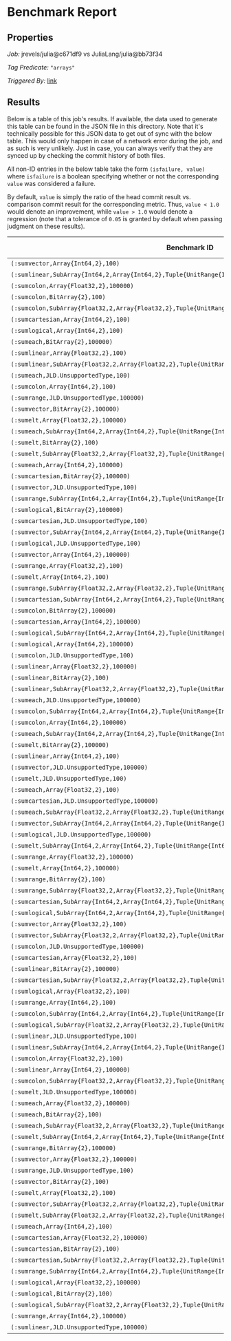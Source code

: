 # Benchmark Report

## Properties

*Job:* jrevels/julia@c671df9 vs JuliaLang/julia@bb73f34

*Tag Predicate:* `"arrays"`

*Triggered By:* [link](https://github.com/jrevels/julia/pull/2#issuecomment-167877739)

## Results

Below is a table of this job's results. If available, the data used to generate this
table can be found in the JSON file in this directory. Note that it's technically possible
for this JSON data to get out of sync with the below table. This would only happen in case
of a network error during the job, and as such is very unlikely. Just in case, you can always
verify that they are synced up by checking the commit history of both files.


All non-ID entries in the below table take the form `(isfailure, value)` where `isfailure`
is a boolean specifying whether or not the corresponding `value` was considered a failure.

By default, `value` is simply the ratio of the head commit result vs. comparison commit
result for the corresponding metric. Thus, `value < 1.0` would denote an improvement,
while `value > 1.0` would denote a regression (note that a tolerance of `0.05` is granted
by default when passing judgment on these results).

| Benchmark ID | time | % of time spent in GC | bytes allocated | number of allocations |
|--------------|------|-----------------------|-----------------|-----------------------|
| `(:sumvector,Array{Int64,2},100)` | 1.62473188e7 | 5.301843863656548 | 8.800144e6 | 200003.0 |
| `(:sumlinear,SubArray{Int64,2,Array{Int64,2},Tuple{UnitRange{Int64},UnitRange{Int64}},1},100000)` | 3.236885388e7 | 0.0 | 16.0 | 1.0 |
| `(:sumcolon,Array{Float32,2},100000)` | 2.704338867e7 | 15.950918157543331 | 4.8000016e7 | 1.000001e6 |
| `(:sumcolon,BitArray{2},100)` | 4.406098794e7 | 2.1004889912229188 | 8.000016e6 | 150001.0 |
| `(:sumcolon,SubArray{Float32,2,Array{Float32,2},Tuple{UnitRange{Int64},UnitRange{Int64}},1},100000)` | 3.962552949e7 | 27.278328988456852 | 9.6000016e7 | 2.000001e6 |
| `(:sumcartesian,Array{Int64,2},100)` | 1.228159765e7 | 0.0 | 16.0 | 1.0 |
| `(:sumlogical,Array{Int64,2},100)` | 5.266999384e7 | 13.286457598292486 | 7.0400224e7 | 250006.0 |
| `(:sumeach,BitArray{2},100000)` | 1.25721157e6 | 0.0 | 16.0 | 1.0 |
| `(:sumlinear,Array{Float32,2},100)` | 1.154371474e7 | 0.0 | 16.0 | 1.0 |
| `(:sumlinear,SubArray{Float32,2,Array{Float32,2},Tuple{UnitRange{Int64},UnitRange{Int64}},1},100)` | 4.7452869555e8 | 9.1361069758517 | 4.79182416e8 | 2.9948901e7 |
| `(:sumeach,JLD.UnsupportedType,100)` | 2.77020174e6 | 0.0 | 16.0 | 1.0 |
| `(:sumcolon,Array{Int64,2},100)` | 2.61603233e7 | 29.328817389686847 | 1.24800016e8 | 100001.0 |
| `(:sumrange,JLD.UnsupportedType,100000)` | 1.3336633906849316e8 | 7.770407785131747 | 1.12000016e8 | 3.000001e6 |
| `(:sumvector,BitArray{2},100000)` | 1.6798127263793105e8 | 7.076954952470599 | 8.8000144e7 | 2.500003e6 |
| `(:sumelt,Array{Float32,2},100000)` | 1.17516388e6 | 0.0 | 16.0 | 1.0 |
| `(:sumeach,SubArray{Int64,2,Array{Int64,2},Tuple{UnitRange{Int64},UnitRange{Int64}},1},100)` | 1.748390245e7 | 0.0 | 16.0 | 1.0 |
| `(:sumelt,BitArray{2},100)` | 1.004250605e7 | 0.0 | 16.0 | 1.0 |
| `(:sumelt,SubArray{Float32,2,Array{Float32,2},Tuple{UnitRange{Int64},UnitRange{Int64}},1},100000)` | 2.36001472e6 | 0.0 | 16.0 | 1.0 |
| `(:sumeach,Array{Int64,2},100000)` | 489793.96 | 0.0 | 16.0 | 1.0 |
| `(:sumcartesian,BitArray{2},100000)` | 2.59146832e6 | 0.0 | 16.0 | 1.0 |
| `(:sumvector,JLD.UnsupportedType,100)` | 1.144267463e7 | 5.625265367395231 | 8.000144e6 | 200003.0 |
| `(:sumrange,SubArray{Int64,2,Array{Int64,2},Tuple{UnitRange{Int64},UnitRange{Int64}},1},100000)` | 3.696513797e7 | 16.844675257900946 | 8.8000016e7 | 1.500001e6 |
| `(:sumlogical,BitArray{2},100000)` | 1.830051834528302e8 | 8.594148422957518 | 1.28000192e8 | 3.000006e6 |
| `(:sumcartesian,JLD.UnsupportedType,100)` | 1.22865272e7 | 0.0 | 16.0 | 1.0 |
| `(:sumvector,SubArray{Int64,2,Array{Int64,2},Tuple{UnitRange{Int64},UnitRange{Int64}},1},100)` | 1.009586585e7 | 22.21822513880153 | 2.0000144e7 | 400003.0 |
| `(:sumlogical,JLD.UnsupportedType,100)` | 5.449124987e7 | 12.920610999504625 | 7.0400224e7 | 250006.0 |
| `(:sumvector,Array{Int64,2},100000)` | 1.5924210173770493e8 | 5.677657531861575 | 8.8000144e7 | 2.000003e6 |
| `(:sumrange,Array{Float32,2},100)` | 4.226929134e7 | 18.520947822777323 | 7.4400016e7 | 300001.0 |
| `(:sumelt,Array{Int64,2},100)` | 6.26838861e6 | 0.0 | 16.0 | 1.0 |
| `(:sumrange,SubArray{Float32,2,Array{Float32,2},Tuple{UnitRange{Int64},UnitRange{Int64}},1},100)` | 2.626004888e7 | 27.704396784979004 | 7.2000016e7 | 150001.0 |
| `(:sumcartesian,SubArray{Int64,2,Array{Int64,2},Tuple{UnitRange{Int64},UnitRange{Int64}},1},100)` | 1.38904281e7 | 0.0 | 16.0 | 1.0 |
| `(:sumcolon,BitArray{2},100000)` | 8.058865757e7 | 8.664197879668107 | 6.4000016e7 | 1.500001e6 |
| `(:sumcartesian,Array{Int64,2},100000)` | 2.18056333e6 | 0.0 | 16.0 | 1.0 |
| `(:sumlogical,SubArray{Int64,2,Array{Int64,2},Tuple{UnitRange{Int64},UnitRange{Int64}},1},100)` | 6.224360533e7 | 17.514630820089906 | 1.09600224e8 | 450006.0 |
| `(:sumlogical,Array{Int64,2},100000)` | 1.4873728958461538e8 | 5.684834956589585 | 1.12000192e8 | 2.500006e6 |
| `(:sumcolon,JLD.UnsupportedType,100)` | 3.922094397e7 | 17.338875224468243 | 6.8800016e7 | 100001.0 |
| `(:sumlinear,Array{Float32,2},100000)` | 1.154647e6 | 0.0 | 16.0 | 1.0 |
| `(:sumlinear,BitArray{2},100)` | 1.155843558e7 | 0.0 | 16.0 | 1.0 |
| `(:sumlinear,SubArray{Float32,2,Array{Float32,2},Tuple{UnitRange{Int64},UnitRange{Int64}},1},100000)` | 4.106430609e7 | 5.407088848829318 | 2.4000016e7 | 1.500001e6 |
| `(:sumeach,JLD.UnsupportedType,100000)` | 489754.63 | 0.0 | 16.0 | 1.0 |
| `(:sumcolon,SubArray{Int64,2,Array{Int64,2},Tuple{UnitRange{Int64},UnitRange{Int64}},1},100)` | 2.613369309e7 | 30.505202560398175 | 1.29600016e8 | 200001.0 |
| `(:sumcolon,Array{Int64,2},100000)` | 2.400896926e7 | 11.125908878259109 | 5.6000016e7 | 1.000001e6 |
| `(:sumeach,SubArray{Int64,2,Array{Int64,2},Tuple{UnitRange{Int64},UnitRange{Int64}},1},100000)` | 2.07828175e6 | 0.0 | 16.0 | 1.0 |
| `(:sumelt,BitArray{2},100000)` | 1.20592382e6 | 0.0 | 16.0 | 1.0 |
| `(:sumlinear,Array{Int64,2},100)` | 2.7679518e6 | 0.0 | 16.0 | 1.0 |
| `(:sumvector,JLD.UnsupportedType,100000)` | 1.103932027159091e8 | 6.5100655618605465 | 8.0000144e7 | 2.000003e6 |
| `(:sumelt,JLD.UnsupportedType,100)` | 7.84766402e6 | 0.0 | 16.0 | 1.0 |
| `(:sumeach,Array{Float32,2},100)` | 1.154352712e7 | 0.0 | 16.0 | 1.0 |
| `(:sumcartesian,JLD.UnsupportedType,100000)` | 2.02786043e6 | 0.0 | 16.0 | 1.0 |
| `(:sumeach,SubArray{Float32,2,Array{Float32,2},Tuple{UnitRange{Int64},UnitRange{Int64}},1},100)` | 1.381998491e7 | 0.0 | 16.0 | 1.0 |
| `(:sumvector,SubArray{Int64,2,Array{Int64,2},Tuple{UnitRange{Int64},UnitRange{Int64}},1},100000)` | 9.431056157e7 | 24.45732832723335 | 2.00000144e8 | 4.000003e6 |
| `(:sumlogical,JLD.UnsupportedType,100000)` | 1.5335728044615385e8 | 5.74742092948093 | 1.12000192e8 | 2.500006e6 |
| `(:sumelt,SubArray{Int64,2,Array{Int64,2},Tuple{UnitRange{Int64},UnitRange{Int64}},1},100)` | 1.772213333e7 | 0.0 | 16.0 | 1.0 |
| `(:sumrange,Array{Float32,2},100000)` | 1.1837951246428572e8 | 10.787631564043727 | 1.04000016e8 | 3.000001e6 |
| `(:sumelt,Array{Int64,2},100000)` | 821204.46 | 0.0 | 16.0 | 1.0 |
| `(:sumrange,BitArray{2},100)` | 5.448751693e7 | 2.99482181456817 | 1.3600016e7 | 350001.0 |
| `(:sumrange,SubArray{Float32,2,Array{Float32,2},Tuple{UnitRange{Int64},UnitRange{Int64}},1},100000)` | 3.607516226e7 | 22.058320590777345 | 8.0000016e7 | 1.500001e6 |
| `(:sumcartesian,SubArray{Int64,2,Array{Int64,2},Tuple{UnitRange{Int64},UnitRange{Int64}},1},100000)` | 2.19908314e6 | 0.0 | 16.0 | 1.0 |
| `(:sumlogical,SubArray{Int64,2,Array{Int64,2},Tuple{UnitRange{Int64},UnitRange{Int64}},1},100000)` | 9.342069049e7 | 22.602323306554595 | 2.08000192e8 | 4.500006e6 |
| `(:sumvector,Array{Float32,2},100)` | 1.140749247e7 | 5.877035802695863 | 8.000144e6 | 200003.0 |
| `(:sumvector,SubArray{Float32,2,Array{Float32,2},Tuple{UnitRange{Int64},UnitRange{Int64}},1},100)` | 9.24509419e6 | 24.762373473341523 | 1.9200144e7 | 400003.0 |
| `(:sumcolon,JLD.UnsupportedType,100000)` | 2.893363236e7 | 14.928393875326687 | 4.8000016e7 | 1.000001e6 |
| `(:sumcartesian,Array{Float32,2},100)` | 1.390968911e7 | 0.0 | 16.0 | 1.0 |
| `(:sumlinear,BitArray{2},100000)` | 1.25529915e6 | 0.0 | 16.0 | 1.0 |
| `(:sumcartesian,SubArray{Float32,2,Array{Float32,2},Tuple{UnitRange{Int64},UnitRange{Int64}},1},100)` | 1.381636018e7 | 0.0 | 16.0 | 1.0 |
| `(:sumlogical,Array{Float32,2},100)` | 4.48364307e7 | 13.917459554536032 | 5.6800224e7 | 250006.0 |
| `(:sumrange,Array{Int64,2},100)` | 4.135982701e7 | 19.8082757820955 | 1.30400016e8 | 300001.0 |
| `(:sumcolon,SubArray{Int64,2,Array{Int64,2},Tuple{UnitRange{Int64},UnitRange{Int64}},1},100000)` | 3.670965429e7 | 21.474474836089236 | 1.04000016e8 | 2.000001e6 |
| `(:sumlogical,SubArray{Float32,2,Array{Float32,2},Tuple{UnitRange{Int64},UnitRange{Int64}},1},100)` | 5.81300485e7 | 18.359716617554216 | 9.6000224e7 | 450006.0 |
| `(:sumlinear,JLD.UnsupportedType,100)` | 1.8828110592307693e8 | 0.0 | 16.0 | 1.0 |
| `(:sumlinear,SubArray{Int64,2,Array{Int64,2},Tuple{UnitRange{Int64},UnitRange{Int64}},1},100)` | 4.9404252331578946e8 | 8.933839253623235 | 4.78846416e8 | 2.9927901e7 |
| `(:sumcolon,Array{Float32,2},100)` | 3.206409497e7 | 21.29017132363312 | 6.8800016e7 | 100001.0 |
| `(:sumlinear,Array{Int64,2},100000)` | 499569.7 | 0.0 | 16.0 | 1.0 |
| `(:sumcolon,SubArray{Float32,2,Array{Float32,2},Tuple{UnitRange{Int64},UnitRange{Int64}},1},100)` | 2.695807688e7 | 28.295636729345148 | 7.3600016e7 | 200001.0 |
| `(:sumelt,JLD.UnsupportedType,100000)` | 1.18642879e6 | 0.0 | 16.0 | 1.0 |
| `(:sumeach,Array{Float32,2},100000)` | 1.15461275e6 | 0.0 | 16.0 | 1.0 |
| `(:sumeach,BitArray{2},100)` | 1.157675522e7 | 0.0 | 16.0 | 1.0 |
| `(:sumeach,SubArray{Float32,2,Array{Float32,2},Tuple{UnitRange{Int64},UnitRange{Int64}},1},100000)` | 2.05311947e6 | 0.0 | 16.0 | 1.0 |
| `(:sumelt,SubArray{Int64,2,Array{Int64,2},Tuple{UnitRange{Int64},UnitRange{Int64}},1},100000)` | 2.31083846e6 | 0.0 | 16.0 | 1.0 |
| `(:sumrange,BitArray{2},100000)` | 1.730453425e8 | 8.743131413218359 | 1.20000016e8 | 3.500001e6 |
| `(:sumvector,Array{Float32,2},100000)` | 1.1146978910344827e8 | 6.379971056695107 | 8.0000144e7 | 2.000003e6 |
| `(:sumrange,JLD.UnsupportedType,100)` | 5.120590516e7 | 16.91928877904202 | 1.31200016e8 | 350001.0 |
| `(:sumvector,BitArray{2},100)` | 1.680725804e7 | 6.578111412595663 | 8.800144e6 | 250003.0 |
| `(:sumelt,Array{Float32,2},100)` | 1.156400305e7 | 0.0 | 16.0 | 1.0 |
| `(:sumvector,SubArray{Float32,2,Array{Float32,2},Tuple{UnitRange{Int64},UnitRange{Int64}},1},100000)` | 8.500440795e7 | 27.387630062140676 | 1.92000144e8 | 4.000003e6 |
| `(:sumelt,SubArray{Float32,2,Array{Float32,2},Tuple{UnitRange{Int64},UnitRange{Int64}},1},100)` | 1.773143994e7 | 0.0 | 16.0 | 1.0 |
| `(:sumeach,Array{Int64,2},100)` | 2.74816961e6 | 0.0 | 16.0 | 1.0 |
| `(:sumcartesian,Array{Float32,2},100000)` | 2.33448844e6 | 0.0 | 16.0 | 1.0 |
| `(:sumcartesian,BitArray{2},100)` | 1.981489767e7 | 0.0 | 16.0 | 1.0 |
| `(:sumcartesian,SubArray{Float32,2,Array{Float32,2},Tuple{UnitRange{Int64},UnitRange{Int64}},1},100000)` | 2.14863113e6 | 0.0 | 16.0 | 1.0 |
| `(:sumrange,SubArray{Int64,2,Array{Int64,2},Tuple{UnitRange{Int64},UnitRange{Int64}},1},100)` | 2.544530256e7 | 30.99925282528831 | 1.28000016e8 | 150001.0 |
| `(:sumlogical,Array{Float32,2},100000)` | 1.2815842474025974e8 | 8.882258609973794 | 1.12000192e8 | 2.500006e6 |
| `(:sumlogical,BitArray{2},100)` | 5.203338512e7 | 9.223662009404208 | 4.2400224e7 | 300006.0 |
| `(:sumlogical,SubArray{Float32,2,Array{Float32,2},Tuple{UnitRange{Int64},UnitRange{Int64}},1},100000)` | 9.562063693e7 | 27.33790771061544 | 2.08000192e8 | 4.500006e6 |
| `(:sumrange,Array{Int64,2},100000)` | 1.3350437541666667e8 | 7.643387749746649 | 1.12000016e8 | 3.000001e6 |
| `(:sumlinear,JLD.UnsupportedType,100000)` | 1.99081932e7 | 0.0 | 16.0 | 1.0 |

